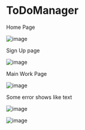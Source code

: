 # ToDoManager

Home Page 

![image](https://github.com/Everjoi/ToDoManager/assets/108404720/8ac68154-c418-497c-ab49-c7c40c384e0b)

Sign Up page 

![image](https://github.com/Everjoi/ToDoManager/assets/108404720/ea15f504-0665-4512-b773-35b5e610c8a3)

Main Work Page

![image](https://github.com/Everjoi/ToDoManager/assets/108404720/ca8f30b5-2b6c-4935-bde5-5fd55926895f)

Some error shows like text

![image](https://github.com/Everjoi/ToDoManager/assets/108404720/b0cdfe1e-d1de-4cbc-a14e-33059bf9781d)

![image](https://github.com/Everjoi/ToDoManager/assets/108404720/cf699020-4f23-4573-93fb-eba842d06a95)
